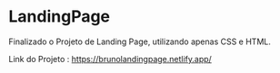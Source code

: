# LandingPage
Finalizado o Projeto de Landing Page, utilizando apenas CSS e HTML.

Link do Projeto : <link>https://brunolandingpage.netlify.app/</link>

